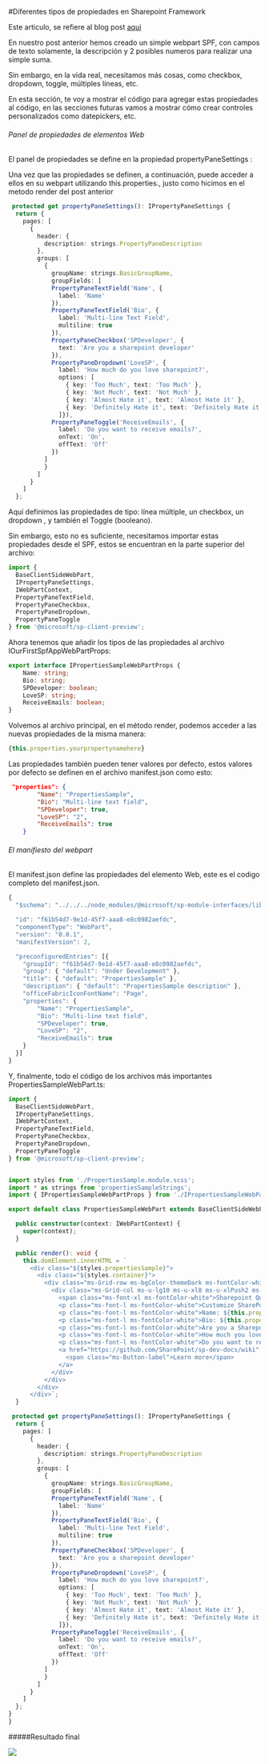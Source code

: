 #Diferentes tipos de propiedades en Sharepoint Framework

Este articulo, se refiere al blog post [aqui](http://www.luisevalencia.com/2016/09/11/diferentes-tipos-de-propiedades-en-sharepoint-framework/)

En nuestro post anterior hemos creado un simple webpart SPF, con campos de texto solamente, la descripción y 2 posibles numeros para realizar una simple suma.

Sin embargo, en la vida real, necesitamos más cosas, como checkbox, dropdown, toggle, múltiples líneas, etc.

En esta sección, te voy a mostrar el código para agregar estas propiedades al código, en las secciones futuras vamos a mostrar cómo crear controles personalizados como datepickers, etc.

###### Panel de propiedades de elementos Web

El panel de propiedades se define en la propiedad propertyPaneSettings :

Una vez que las propiedades se definen, a continuación, puede acceder a ellos en su webpart utilizando this.properties.<Property-value>, justo como hicimos en el metodo render del post anterior

```TypeScript
 protected get propertyPaneSettings(): IPropertyPaneSettings {
  return {
    pages: [
      {
        header: {
          description: strings.PropertyPaneDescription
        },
        groups: [
          {
            groupName: strings.BasicGroupName,
            groupFields: [
            PropertyPaneTextField('Name', {
              label: 'Name'
            }),
            PropertyPaneTextField('Bio', {
              label: 'Multi-line Text Field',
              multiline: true
            }),
            PropertyPaneCheckbox('SPDeveloper', {
              text: 'Are you a sharepoint developer'
            }),
            PropertyPaneDropdown('LoveSP', {
              label: 'How much do you love sharepoint?',
              options: [
                { key: 'Too Much', text: 'Too Much' },
                { key: 'Not Much', text: 'Not Much' },
                { key: 'Almost Hate it', text: 'Almost Hate it' },
                { key: 'Definitely Hate it', text: 'Definitely Hate it' }
              ]}),
            PropertyPaneToggle('ReceiveEmails', {
              label: 'Do you want to receive emails?',
              onText: 'On',
              offText: 'Off'
            })
          ]
          }
        ]
      }
    ]
  };
```

Aquí definimos las propiedades de tipo: línea múltiple, un checkbox, un dropdown , y también el Toggle (booleano).

Sin embargo, esto no es suficiente, necesitamos importar estas propiedades desde el SPF, estos se encuentran en la parte superior del archivo:

```TypeScript
import {
  BaseClientSideWebPart,
  IPropertyPaneSettings,
  IWebPartContext,
  PropertyPaneTextField,
  PropertyPaneCheckbox,
  PropertyPaneDropdown,
  PropertyPaneToggle
} from '@microsoft/sp-client-preview';
```

Ahora tenemos que añadir los tipos de las propiedades al archivo IOurFirstSpfAppWebPartProps:

```TypeScript
export interface IPropertiesSampleWebPartProps {
    Name: string;
    Bio: string;
    SPDeveloper: boolean;
    LoveSP: string;
    ReceiveEmails: boolean;
}
```


Volvemos al archivo principal, en el método render, podemos acceder a las nuevas propiedades de la misma manera:


```TypeScript
{this.properties.yourpropertynamehere}
```

Las propiedades también pueden tener valores por defecto, estos valores por defecto se definen en el archivo manifest.json como esto:

```JSON
 "properties": {
        "Name": "PropertiesSample",
        "Bio": "Multi-line text field",
        "SPDeveloper": true,
        "LoveSP": "2",
        "ReceiveEmails": true
    }
```
###### El manifiesto del webpart

El manifest.json define las propiedades del elemento Web, este es el codigo completo del manifest.json.

```TypeScript
{
  "$schema": "../../../node_modules/@microsoft/sp-module-interfaces/lib/manifestSchemas/jsonSchemas/clientSideComponentManifestSchema.json",

  "id": "f61b54d7-9e1d-45f7-aaa8-e8c0982aefdc",
  "componentType": "WebPart",
  "version": "0.0.1",
  "manifestVersion": 2,

  "preconfiguredEntries": [{
    "groupId": "f61b54d7-9e1d-45f7-aaa8-e8c0982aefdc",
    "group": { "default": "Under Development" },
    "title": { "default": "PropertiesSample" },
    "description": { "default": "PropertiesSample description" },
    "officeFabricIconFontName": "Page",
    "properties": {
        "Name": "PropertiesSample",
        "Bio": "Multi-line text field",
        "SPDeveloper": true,
        "LoveSP": "2",
        "ReceiveEmails": true
    }
  }]
}

```

Y, finalmente, todo el código de los archivos más importantes PropertiesSampleWebPart.ts:
```TypeScript
import {
  BaseClientSideWebPart,
  IPropertyPaneSettings,
  IWebPartContext,
  PropertyPaneTextField,
  PropertyPaneCheckbox,
  PropertyPaneDropdown,
  PropertyPaneToggle
} from '@microsoft/sp-client-preview';


import styles from './PropertiesSample.module.scss';
import * as strings from 'propertiesSampleStrings';
import { IPropertiesSampleWebPartProps } from './IPropertiesSampleWebPartProps';

export default class PropertiesSampleWebPart extends BaseClientSideWebPart<IPropertiesSampleWebPartProps> {

  public constructor(context: IWebPartContext) {
    super(context);
  }

  public render(): void {
    this.domElement.innerHTML = `
      <div class="${styles.propertiesSample}">
        <div class="${styles.container}">
          <div class="ms-Grid-row ms-bgColor-themeDark ms-fontColor-white ${styles.row}">
            <div class="ms-Grid-col ms-u-lg10 ms-u-xl8 ms-u-xlPush2 ms-u-lgPush1">
              <span class="ms-font-xl ms-fontColor-white">Sharepoint Questionnaire!</span>
              <p class="ms-font-l ms-fontColor-white">Customize SharePoint experiences using Web Parts.</p>
              <p class="ms-font-l ms-fontColor-white">Name: ${this.properties.Name}</p>
              <p class="ms-font-l ms-fontColor-white">Bio: ${this.properties.Bio}</p>
              <p class="ms-font-l ms-fontColor-white">Are you a Sharepoint Developer: ${this.properties.SPDeveloper}</p>
              <p class="ms-font-l ms-fontColor-white">How much you love Sharepoint: ${this.properties.LoveSP}</p>
              <p class="ms-font-l ms-fontColor-white">Do you want to receive emails: ${this.properties.ReceiveEmails}</p>
              <a href="https://github.com/SharePoint/sp-dev-docs/wiki" class="ms-Button ${styles.button}">
                <span class="ms-Button-label">Learn more</span>
              </a>
            </div>
          </div>
        </div>
      </div>`;
  }

 protected get propertyPaneSettings(): IPropertyPaneSettings {
  return {
    pages: [
      {
        header: {
          description: strings.PropertyPaneDescription
        },
        groups: [
          {
            groupName: strings.BasicGroupName,
            groupFields: [
            PropertyPaneTextField('Name', {
              label: 'Name'
            }),
            PropertyPaneTextField('Bio', {
              label: 'Multi-line Text Field',
              multiline: true
            }),
            PropertyPaneCheckbox('SPDeveloper', {
              text: 'Are you a sharepoint developer'
            }),
            PropertyPaneDropdown('LoveSP', {
              label: 'How much do you love sharepoint?',
              options: [
                { key: 'Too Much', text: 'Too Much' },
                { key: 'Not Much', text: 'Not Much' },
                { key: 'Almost Hate it', text: 'Almost Hate it' },
                { key: 'Definitely Hate it', text: 'Definitely Hate it' }
              ]}),
            PropertyPaneToggle('ReceiveEmails', {
              label: 'Do you want to receive emails?',
              onText: 'On',
              offText: 'Off'
            })
          ]
          }
        ]
      }
    ]
  };
}
}
```

#####Resultado final

![](/Content/images/2016/09/2016-09-10_19-42-04.png)

